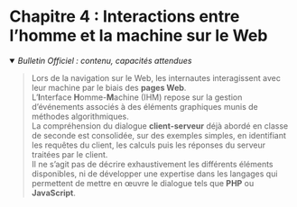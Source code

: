 # Chapitre 4 : Interactions entre l’homme et la machine sur le Web
<details open>
    <summary><i>Bulletin Officiel : contenu, capacités attendues</i></summary>

> Lors de la navigation sur le Web, les internautes interagissent avec leur machine par le biais des **pages Web**.   
> L’**I**nterface **H**omme-**M**achine (IHM) repose sur la gestion d’événements associés à des éléments graphiques munis de méthodes algorithmiques.  
> La compréhension du dialogue **client-serveur** déjà abordé en classe de seconde est consolidée, sur des exemples simples, en identifiant les requêtes du client, les calculs puis les réponses du serveur traitées par le client.  
> Il ne s’agit pas de décrire exhaustivement les différents éléments disponibles, ni de développer une expertise dans les langages qui permettent de mettre en œuvre le dialogue tels que **PHP** ou **JavaScript**.
</details>

